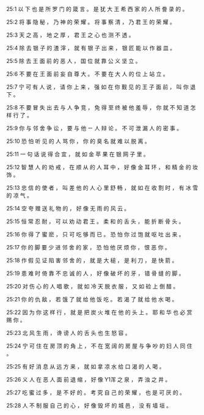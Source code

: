 <a id="1"></a>25:1  以 下 也 是 所 罗 门 的 箴 言 。 是 犹 大 王 希 西 家 的 人 所 誊 录 的 。  

<a id="2"></a>25:2  将 事 隐 秘 ， 乃 神 的 荣 耀 。 将 事 察 清 ， 乃 君 王 的 荣 耀 。  

<a id="3"></a>25:3  天 之 高 ， 地 之 厚 ， 君 王 之 心 也 测 不 透 。  

<a id="4"></a>25:4  除 去 银 子 的 渣 滓 ， 就 有 银 子 出 来 ， 银 匠 能 以 作 器 皿 。  

<a id="5"></a>25:5  除 去 王 面 前 的 恶 人 ， 国 位 就 靠 公 义 坚 立 。  

<a id="6"></a>25:6  不 要 在 王 面 前 妄 自 尊 大 。 不 要 在 大 人 的 位 上 站 立 。  

<a id="7"></a>25:7  宁 可 有 人 说 ， 请 你 上 来 ， 强 如 在 你 觐 见 的 王 子 面 前 ， 叫 你 退 下 。  

<a id="8"></a>25:8  不 要 冒 失 出 去 与 人 争 竞 ， 免 得 至 终 被 他 羞 辱 ， 你 就 不 知 道 怎 样 行 了 。  

<a id="9"></a>25:9  你 与 邻 舍 争 讼 ， 要 与 他 ㄧ 人 辩 论 。 不 可 泄 漏 人 的 密 事 。  

<a id="10"></a>25:10  恐 怕 听 见 的 人 骂 你 ， 你 的 臭 名 就 难 以 脱 离 。  

<a id="11"></a>25:11  一 句 话 说 得 合 宜 ， 就 如 金 苹 果 在 银 网 子 里 。  

<a id="12"></a>25:12  智 慧 人 的 劝 戒 ， 在 顺 从 的 人 耳 中 ， 好 像 金 耳 环 ， 和 精 金 的 妆 饰 。  

<a id="13"></a>25:13  忠 信 的 使 者 ， 叫 差 他 的 人 心 里 舒 畅 ， 就 如 在 收 割 时 ， 有 冰 雪 的 凉 气 。  

<a id="14"></a>25:14  空 夸 赠 送 礼 物 的 ， 好 像 无 雨 的 风 云 。  

<a id="15"></a>25:15  恒 常 忍 耐 ， 可 以 劝 动 君 王 。 柔 和 的 舌 头 ， 能 折 断 骨 头 。  

<a id="16"></a>25:16  你 得 了 蜜 麽 ， 只 可 吃 够 而 已 。 恐 怕 你 过 饱 就 呕 吐 出 来 。  

<a id="17"></a>25:17  你 的 脚 要 少 进 邻 舍 的 家 ， 恐 怕 他 厌 烦 你 ， 恨 恶 你 。  

<a id="18"></a>25:18  作 假 见 证 陷 害 邻 舍 的 ， 就 是 大 槌 ， 是 利 刀 ， 是 快 箭 。  

<a id="19"></a>25:19  患 难 时 倚 靠 不 忠 诚 的 人 ， 好 像 破 坏 的 牙 ， 错 骨 缝 的 脚 。  

<a id="20"></a>25:20  对 伤 心 的 人 唱 歌 ， 就 如 冷 天 脱 衣 服 ， 又 如 硷 上 倒 醋 。  

<a id="21"></a>25:21  你 的 仇 敌 ， 若 饿 了 就 给 他 饭 吃 。 若 渴 了 就 给 他 水 喝 。  

<a id="22"></a>25:22  因 为 你 这 样 行 ， 就 是 把 炭 火 堆 在 他 的 头 上 。 耶 和 华 也 必 赏 赐 你 。  

<a id="23"></a>25:23  北 风 生 雨 ， 谗 谤 人 的 舌 头 也 生 怒 容 。  

<a id="24"></a>25:24  宁 可 住 在 房 顶 的 角 上 ， 不 在 宽 阔 的 房 屋 与 争 吵 的 妇 人 同 住 。  

<a id="25"></a>25:25  有 好 消 息 从 远 方 来 ， 就 如 拿 凉 水 给 口 渴 的 人 喝 。  

<a id="26"></a>25:26  义 人 在 恶 人 面 前 退 缩 ， 好 像 Y1浑 之 泉 ， 弄 浊 之 井 。  

<a id="27"></a>25:27  吃 蜜 过 多 ， 是 不 好 的 。 考 究 自 己 的 荣 耀 ， 也 是 可 厌 的 。  

<a id="28"></a>25:28  人 不 制 服 自 己 的 心 ， 好 像 毁 坏 的 城 邑 ， 没 有 墙 垣 。  
